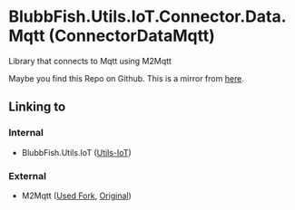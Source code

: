 # BlubbFish.Utils.IoT.Connector.Data.Mqtt (ConnectorDataMqtt)
Library that connects to Mqtt using M2Mqtt

Maybe you find this Repo on Github. This is a mirror from [here](https://git.blubbfish.net/vs_utils/ConnectorDataMqtt).

## Linking to
### Internal
* BlubbFish.Utils.IoT ([Utils-IoT](http://git.blubbfish.net/vs_utils/Utils-IoT))

### External
* M2Mqtt ([Used Fork](https://github.com/blubbfish/mqtt), [Original](https://github.com/eclipse/paho.mqtt.m2mqtt))